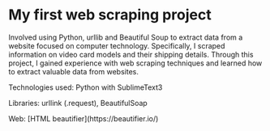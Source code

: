 
<h1>My first web scraping project</h1> 
Involved using Python, urllib and Beautiful Soup to extract data from a website focused on computer technology. Specifically, I scraped information on video card models and their shipping details. Through this project, I gained experience with web scraping techniques and learned how to extract valuable data from websites.


<div>
  <p>Technologies used: Python with SublimeText3<p>
  <p>Libraries: urllink (.request), BeautifulSoap</p>
  <p>Web: [HTML beautifier](https://beautifier.io/)
</div>


